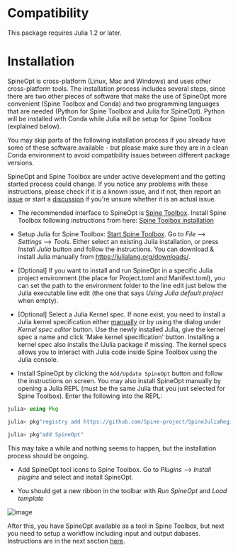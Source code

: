 # Compatibility

This package requires Julia 1.2 or later.

# Installation

SpineOpt is cross-platform (Linux, Mac and Windows) and uses other cross-platform tools. The installation process includes several steps, since there are two other pieces of software that make the use of SpineOpt more convenient (Spine Toolbox and Conda) and two programming languages that are needed (Python for Spine Toolbox and Julia for SpineOpt). Python will be installed with Conda while Julia will be setup for Spine Toolbox (explained below). 

You may skip parts of the following installation process if you already have some of these software available - but please make sure they are in a clean Conda environment to avoid compatibility issues between different package versions.

SpineOpt and Spine Toolbox are under active development and the getting started process could change. If you notice any problems with these instructions, please check if it is a known issue, and if not, then report an [issue](https://github.com/Spine-project/SpineOpt.jl/issues) or start a [discussion](https://github.com/Spine-project/SpineOpt.jl/discussions/categories/support-discuss-a-potential-bug) if you're unsure whether it is an actual issue.

- The recommended interface to SpineOpt is [Spine Toolbox](https://github.com/Spine-project/Spine-Toolbox). Install Spine Toolbox following instructions from here: [Spine Toolbox installation](https://github.com/Spine-project/Spine-Toolbox#installation)

- Setup Julia for Spine Toolbox: [Start Spine Toolbox](https://github.com/Spine-project/Spine-Toolbox#running). Go to *File* --> *Settings* --> *Tools*. Either select an existing Julia installation, or press *Install Julia* button and follow the instructions. You can download & install Julia manually from https://julialang.org/downloads/.

- [Optional] If you want to install and run SpineOpt in a specific Julia project environment (the place for Project.toml and Manifest.toml), you can set the path to the environment folder to the line edit just below the Julia executable line edit (the one that says *Using Julia default project* when empty).

- [Optional] Select a Julia Kernel spec. If none exist, you need to install a Julia kernel specification either [manually](https://julialang.github.io/IJulia.jl/stable/manual/installation/#Installing-additional-Julia-kernels) or by using the dialog under *Kernel spec editor* button. Use the newly installed Julia, give the kernel spec a name and click 'Make kernel specification' button. Installing a kernel spec also installs the IJulia package if missing. The kernel specs allows you to interact with Julia code inside Spine Toolbox using the Julia console.

- Install SpineOpt by clicking the `Add/Update SpineOpt` button and follow the instructions on screen. You may also install SpineOpt manually by opening a Julia REPL (must be the same Julia that you just selected for Spine Toolbox). Enter the following into the REPL:
```julia
julia> using Pkg

julia> pkg"registry add https://github.com/Spine-project/SpineJuliaRegistry"

julia> pkg"add SpineOpt"
```   
This may take a while and nothing seems to happen, but the installation process should be ongoing.

- Add SpineOpt tool icons to Spine Toolbox. Go to *Plugins* --> *Install plugins* and select and install SpineOpt.

- You should get a new ribbon in the toolbar with *Run SpineOpt* and *Load template*

![image](https://user-images.githubusercontent.com/40472544/114974012-42e65980-9e8a-11eb-9b00-edfc53b8baf0.png)

After this, you have SpineOpt available as a tool in Spine Toolbox, but next you need to setup a workflow including input and output dabases. Instructions are in the next section [here](https://spine-project.github.io/SpineOpt.jl/latest/getting_started/setup_workflow/).
